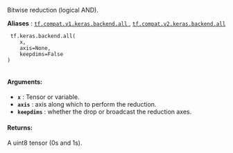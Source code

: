 Bitwise reduction (logical AND).

**Aliases** : [ `tf.compat.v1.keras.backend.all` ](/api_docs/python/tf/keras/backend/all), [ `tf.compat.v2.keras.backend.all` ](/api_docs/python/tf/keras/backend/all)

```
 tf.keras.backend.all(
    x,
    axis=None,
    keepdims=False
)
 
```

#### Arguments:
- **`x`** : Tensor or variable.
- **`axis`** : axis along which to perform the reduction.
- **`keepdims`** : whether the drop or broadcast the reduction axes.


#### Returns:
A uint8 tensor (0s and 1s).

